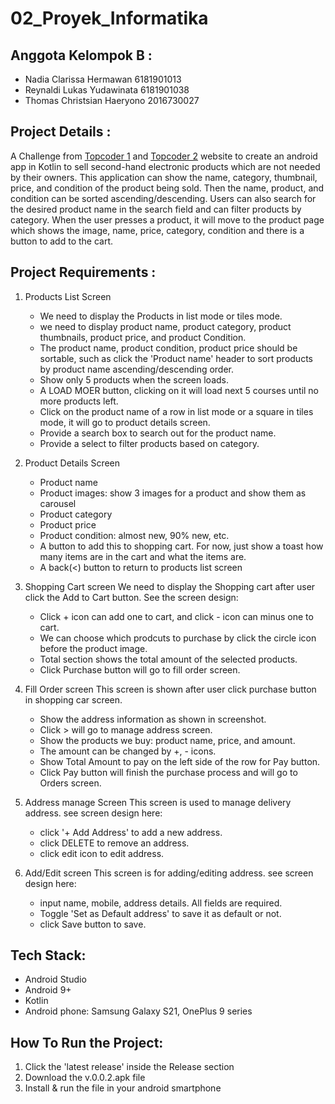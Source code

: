 # 02_Proyek_Informatika

## Anggota Kelompok B :

- Nadia Clarissa Hermawan        6181901013
- Reynaldi Lukas Yudawinata      6181901038
- Thomas Christsian Haeryono     2016730027

## Project Details :

A Challenge from [Topcoder 1](https://www.topcoder.com/challenges/b8ac049a-6b43-490f-a0c8-ad5aaea02d45) and [Topcoder 2](https://www.topcoder.com/challenges/66db72db-a286-42d1-a222-6a1aad75dbe1) website to create an android app in Kotlin to sell second-hand electronic products which are not needed by their owners. This application can show the name, category, thumbnail, price, and condition of the product being sold. Then the name, product, and condition can be sorted ascending/descending. Users can also search for the desired product name in the search field and can filter products by category. When the user presses a product, it will move to the product page which shows the image, name, price, category, condition and there is a button to add to the cart.

## Project Requirements : 
1. Products List Screen
   - We need to display the Products in list mode or tiles mode.
   - we need to display product name, product category, product thumbnails, product price, and product Condition.
   - The product name, product condition, product price should be sortable, such as click the 'Product name' header to sort products by product name ascending/descending order.
   - Show only 5 products when the screen loads.
   - A LOAD MOER button, clicking on it will load next 5 courses until no more products left.
   - Click on the product name of a row in list mode or a square in tiles mode, it will go to product details screen.
   - Provide a search box to search out for the product name.
   - Provide a select to filter products based on category.
  
2. Product Details Screen
   - Product name
   - Product images: show 3 images for a product and show them as carousel
   - Product category
   - Product price
   - Product condition: almost new, 90% new, etc.
   - A button to add this to shopping cart. For now, just show a toast how many items are in the cart and what the items are.
   - A back(<) button to return to products list screen
   
3. Shopping Cart screen
We need to display the Shopping cart after user click the Add to Cart button. See the screen design:
   - Click + icon can add one to cart, and click - icon can minus one to cart.
   - We can choose which prodcuts to purchase by click the circle icon before the product image.
   - Total section shows the total amount of the selected products.
   - Click Purchase button will go to fill order screen.

4. Fill Order screen
This screen is shown after user click purchase button in shopping car screen. 
   - Show the address information as shown in screenshot.
   - Click > will go to manage address screen.
   - Show the products we buy: product name, price, and amount.
   - The amount can be changed by +, - icons.
   - Show Total Amount to pay on the left side of the row for Pay button.
   - Click Pay button will finish the purchase process and will go to Orders screen.

5. Address manage Screen
This screen is used to manage delivery address. see screen design here:
   - click '+ Add Address' to add a new address.
   - click DELETE to remove an address.
   - click edit icon to edit address.

6. Add/Edit screen
This screen is for adding/editing address. see screen design here:
   - input name, mobile, address details. All fields are required.
   - Toggle 'Set as Default address' to save it as default or not.
   - click Save button to save.
   
## Tech Stack:
- Android Studio
- Android 9+
- Kotlin
- Android phone: Samsung Galaxy S21, OnePlus 9 series

## How To Run the Project:
1. Click the 'latest release' inside the Release section
2. Download the v.0.0.2.apk file
3. Install & run the file in your android smartphone

